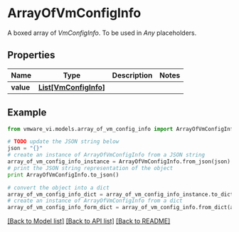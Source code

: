 # ArrayOfVmConfigInfo

A boxed array of *VmConfigInfo*. To be used in *Any* placeholders. 

## Properties
Name | Type | Description | Notes
------------ | ------------- | ------------- | -------------
**value** | [**List[VmConfigInfo]**](VmConfigInfo.md) |  | 

## Example

```python
from vmware_vi.models.array_of_vm_config_info import ArrayOfVmConfigInfo

# TODO update the JSON string below
json = "{}"
# create an instance of ArrayOfVmConfigInfo from a JSON string
array_of_vm_config_info_instance = ArrayOfVmConfigInfo.from_json(json)
# print the JSON string representation of the object
print ArrayOfVmConfigInfo.to_json()

# convert the object into a dict
array_of_vm_config_info_dict = array_of_vm_config_info_instance.to_dict()
# create an instance of ArrayOfVmConfigInfo from a dict
array_of_vm_config_info_form_dict = array_of_vm_config_info.from_dict(array_of_vm_config_info_dict)
```
[[Back to Model list]](../README.md#documentation-for-models) [[Back to API list]](../README.md#documentation-for-api-endpoints) [[Back to README]](../README.md)


